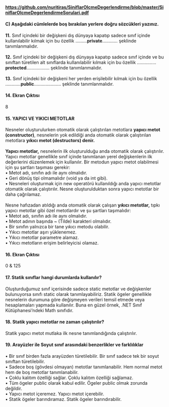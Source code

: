 #### https://github.com/nuritiras/SiniflarOlcmeDegerlendirme/blob/master/SiniflarOlcmeDegerlendirmeSorulari.pdf
#### C) Aşağıdaki cümlelerde boş bırakılan yerlere doğru sözcükleri yazınız.
<b>11.</b> Sınıf içindeki bir değişkeni dış dünyaya kapatıp sadece sınıf içinde kullanılabilir kılmak için bu özellik ………<b>private</b>………… şeklinde tanımlanmalıdır. <br><br>
<b>12.</b> Sınıf içindeki bir değişkeni dış dünyaya kapatıp sadece sınıf içinde ve bu sınıftan türetilen alt sınıflarda kullanılabilir kılmak için bu özellik ……………<b>protected</b>……………… şeklinde tanımlanmalıdır. <br><br>
<b>13.</b> Sınıf içindeki bir değişkeni her yerden erişilebilir kılmak için bu özellik …………<b>public</b>………………… şeklinde tanımlanmalıdır.<br>
#### 14. Ekran Çıktısı
8
#### 15. YAPICI VE YIKICI METOTLAR
Nesneler oluşturulurken otomatik olarak çalıştırılan metotlara <b>yapıcı metot (constructor)</b>, nesnelerin yok edildiği anda otomatik olarak çalıştırılan metotlara <b>yıkıcı metot (destructors) denir.</b> <br><br>
<b>Yapıcı metotlar,</b> nesnelerin ilk oluşturulduğu anda otomatik olarak çalıştırılır. Yapıcı metotlar genellikle sınıf içinde tanımlanan yerel değişkenlerin ilk değerlerini düzenlemek için kullanılır. Bir metodun yapıcı metot olabilmesi için şu şartları taşıması gerekir:<br>
• Metot adı, sınıfın adı ile aynı olmalıdır.<br>
• Geri dönüş tipi olmamalıdır (void ya da int gibi).<br>
• Nesneleri oluşturmak için new operatörü kullanıldığı anda yapıcı metotlar otomatik olarak çalıştırılır. Nesne oluşturulduktan sonra yapıcı metotlar bir daha çağrılamaz.<br><br>
Nesne hafızadan atıldığı anda otomatik olarak çalışan <b>yıkıcı metotlar,</b> tıpkı yapıcı metotlar gibi özel metotlardır ve şu şartları taşımalıdır:<br>
• Metot adı, sınıfın adı ile aynı olmalıdır.<br>
• Metot adının başında ~ (Tilde) karakteri olmalıdır.<br>
• Bir sınıfın yalnızca bir tane yıkıcı metodu olabilir.<br>
• Yıkıcı metotlar aşırı yüklenemez.<br>
• Yıkıcı metotlar parametre alamaz.<br>
• Yıkıcı metotların erişim belirleyicisi olamaz.<br>
#### 16. Ekran Çıktısı
0 & 125
#### 17. Statik sınıflar hangi durumlarda kullanılır?
Oluşturduğumuz sınıf içerisinde sadece static metotlar ve değişkenler bulunuyorsa sınıfı static olarak tanımlayabiliriz. Statik ögeler genellikle nesnelerin durumuna göre değişmeyen verileri temsil etmede veya hesaplamaları yapmada kullanılır. Buna en güzel örnek, .NET Sınıf Kütüphanesi’ndeki Math sınıfıdır. 
#### 18. Statik yapıcı metotlar ne zaman çalıştırılır?
Statik yapıcı metot mutlaka ilk nesne tanımlandığında çalıştırılır.
#### 19. Arayüzler ile Soyut sınıf arasındaki benzerlikler ve farklılıklar
• Bir sınıf birden fazla arayüzden türetilebilir. Bir sınıf sadece tek bir soyut sınıftan türetilebilir. <br>
• Sadece boş (gövdesi olmayan) metotlar tanımlanabilir. Hem normal metot hem de boş metotlar tanımlanabilir. <br>
• Çoklu kalıtım özelliği sağlar. Çoklu kalıtım özelliği sağlamaz.<br>
• Tüm ögeler public olarak kabul edilir. Ögeler public olmak zorunda değildir.<br>
• Yapıcı metot içeremez. Yapıcı metot içerebilir.<br>
• Statik ögeler barındıramaz. Statik ögeler barındırabilir.<br>
